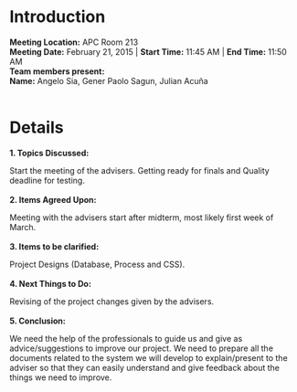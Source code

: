 # Introduction #

**Meeting Location:** APC Room 213<br>
<b>Meeting Date:</b> February 21, 2015   | <b>Start Time:</b> 11:45 AM   | <b>End Time:</b> 11:50 AM<br>
<b>Team members present:</b><br>
<b>Name:</b> Angelo Sia, Gener Paolo Sagun, Julian Acuña<br>
<br>
<h1>Details</h1>

<b>1. Topics Discussed:</b>

Start the meeting of the advisers. Getting ready for finals and Quality deadline for testing.<br>
<br>
<b>2. Items Agreed Upon:</b>

Meeting with the advisers start after midterm, most likely first week of March.<br>
<br>
<b>3. Items to be clarified:</b>

Project Designs (Database, Process and CSS).<br>
<br>
<b>4. Next Things to Do:</b>

Revising of the project changes given by the advisers.<br>
<br>
<b>5. Conclusion:</b>

We need the help of the professionals to guide us and give as advice/suggestions to improve our project. We need to prepare all the documents related to the system we will develop to explain/present to the adviser so that they can easily understand and give feedback about the things we need to improve.
